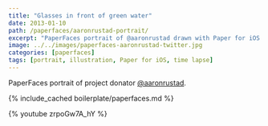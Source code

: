 ```yaml
---
title: "Glasses in front of green water"
date: 2013-01-10
path: /paperfaces/aaronrustad-portrait/
excerpt: "PaperFaces portrait of @aaronrustad drawn with Paper for iOS on an iPad."
image: ../../images/paperfaces-aaronrustad-twitter.jpg
categories: [paperfaces]
tags: [portrait, illustration, Paper for iOS, time lapse]
---
```


PaperFaces portrait of project donator [@aaronrustad](https://twitter.com/aaronrustad).

{% include_cached boilerplate/paperfaces.md %}

{% youtube zrpoGw7A_hY %}
